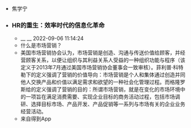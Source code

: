 - 焦学宁
- ### HR的重生：效率时代的信息化革命
    - __ __ 2022-09-06 11:14:24
    - 什么是市场营销？
    - 美国市场营销协会认为，市场营销是创造、沟通与传送价值给顾客，并经营顾客关系，以便让组织与其利益关系人受益的一种组织功能与程序（该定义于2013年7月通过美国市场营销协会董事会一致审核）。菲利普·科特勒下的定义强调了营销的价值导向：市场营销是个人和集体通过创造并同他人交换产品和价值以满足需求和欲望的一种社会化管理过程。而格隆罗斯给的定义强调了营销的目的：所谓市场营销，就是在变化的市场环境中的一项旨在满足消费需要、实现企业目标的商务活动过程，包括市场调研、选择目标市场、产品开发、产品促销等一系列与市场有关的企业业务经营活动。
    - 来自得到App
